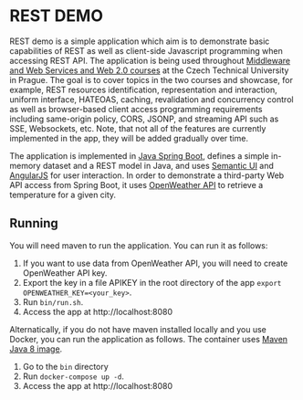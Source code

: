 # REST DEMO
REST demo is a simple application which aim is to demonstrate basic capabilities of REST as well as client-side Javascript programming when accessing REST API. The application is being used throughout [Middleware and Web Services and Web 2.0 courses](https://vitvar.com/lectures) at the Czech Technical University in Prague. The goal is to cover topics in the two courses and showcase, for example, REST resources identification, representation and interaction, uniform interface, HATEOAS, caching, revalidation and concurrency control as well as browser-based client access programming requirements including same-origin policy, CORS, JSONP, and streaming API such as SSE, Websockets, etc. Note, that not all of the features are currently implemented in the app, they will be added gradually over time.      

The application is implemented in [Java Spring Boot](https://spring.io/projects/spring-boot), defines a simple in-memory dataset and a REST model in Java, and uses [Semantic UI](https://semantic-ui.com/) and [AngularJS](https://angularjs.org/) for user interaction. In order to demonstrate a third-party Web API access from Spring Boot, it uses [OpenWeather API](https://openweathermap.org/api) to retrieve a temperature for a given city.

## Running

You will need maven to run the application. You can run it as follows:

1. If you want to use data from OpenWeather API, you will need to create OpenWeather API key.
2. Export the key in a file APIKEY in the root directory of the app ```export OPENWEATHER_KEY=<your_key>```.
3. Run ```bin/run.sh```.
4. Access the app at http://localhost:8080

Alternatically, if you do not have maven installed locally and you use Docker, you can run the application as follows. The container uses [Maven Java 8 image](https://hub.docker.com/_/maven).

1. Go to the ```bin``` directory 
2. Run ```docker-compose up -d```. 
4. Access the app at http://localhost:8080 

